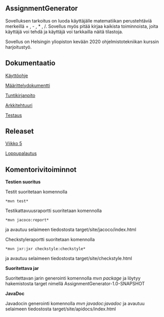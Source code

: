  ## AssignmentGenerator

Sovelluksen tarkoitus on luoda käyttäjälle matematiikan perustehtäviä merkeillä + , - , * , /. Sovellus myös pitää kirjaa kaikista toiminnoista, joita käyttäjä voi tehdä ja käyttäjä voi tarkkailla näitä tilastoja.

Sovellus on Helsingin yliopiston kevään 2020 ohjelmistotekniikan kurssin harjoitustyö.

## Dokumentaatio

[Käyttöohje](https://github.com/mcpetri/ot-harjoitustyo/blob/master/Dokumentointi/kayttoohje.md)

[Määrittelydokumentti](https://github.com/mcpetri/ot-harjoitustyo/blob/master/Dokumentointi/Maarittelydokumentti.md)

[Tuntikirjanpito](https://github.com/mcpetri/ot-harjoitustyo/blob/master/Dokumentointi/tuntikirjanpito.md)

[Arkkitehtuuri](https://github.com/mcpetri/ot-harjoitustyo/blob/master/Dokumentointi/arkkitehtuuri.md)

[Testaus]()


## Releaset

[Viikko 5](https://github.com/mcpetri/ot-harjoitustyo/releases/tag/viikko5)

[Loppupalautus]()

## Komentorivitoiminnot

**Testien suoritus**

Testit suoritetaan komennolla 
```
*mvn test*
```

Testikattavuusraportti suoritetaan komennolla 
```
*mvn jacoco:report* 
```
ja avautuu selaimeen tiedostosta target/site/jacoco/index.html

Checkstyleraportti suoritetaan komennolla 
```
*mvn jxr:jxr checkstyle:checkstyle* 
```

ja avautuu selaimeen tiedostosta target/site/checkstyle.html

**Suoritettava jar**

Suoritettavan jarin generointi komennolla *mvn package* ja löytyy hakemistosta target nimellä AssignmentGenerator-1.0-SNAPSHOT

**JavaDoc**

Javadocin generointi komennolla *mvn javadoc:javadoc* ja avautuu selaimeen tiedostosta target/site/apidocs/index.html






